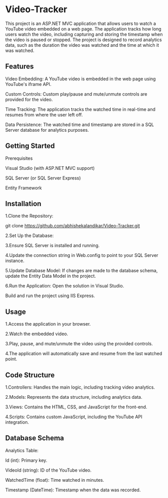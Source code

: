 # Video-Tracker
This project is an ASP.NET MVC application that allows users to watch a YouTube video embedded on a web page. The application tracks how long users watch the video, including capturing and storing the timestamp when the video is paused or stopped. The project is designed to record analytics data, such as the duration the video was watched and the time at which it was watched.

## Features

Video Embedding: A YouTube video is embedded in the web page using YouTube's iframe API.

Custom Controls: Custom play/pause and mute/unmute controls are provided for the video.

Time Tracking: The application tracks the watched time in real-time and resumes from where the user left off.

Data Persistence: The watched time and timestamp are stored in a SQL Server database for analytics purposes.

## Getting Started

Prerequisites

Visual Studio (with ASP.NET MVC support)

SQL Server (or SQL Server Express)

Entity Framework

## Installation

1.Clone the Repository:

  git clone https://github.com/abhishekalandikar/Video-Tracker.git

2.Set Up the Database:

3.Ensure SQL Server is installed and running.

4.Update the connection string in Web.config to point to your SQL Server instance.

5.Update Database Model:
  If changes are made to the database schema, update the Entity Data Model in the project.

6.Run the Application:
   Open the solution in Visual Studio.
  
   Build and run the project using IIS Express.
  
## Usage

  1.Access the application in your browser.

  2.Watch the embedded video.

  3.Play, pause, and mute/unmute the video using the provided controls.

  4.The application will automatically save and resume from the last watched point.

## Code Structure

  1.Controllers: Handles the main logic, including tracking video analytics.

  2.Models: Represents the data structure, including analytics data.

  3.Views: Contains the HTML, CSS, and JavaScript for the front-end.

  4.Scripts: Contains custom JavaScript, including the YouTube API integration.

## Database Schema
  Analytics Table:
  
  Id (int): Primary key.
  
  VideoId (string): ID of the YouTube video.
  
  WatchedTime (float): Time watched in minutes.
  
  Timestamp (DateTime): Timestamp when the data was recorded.

